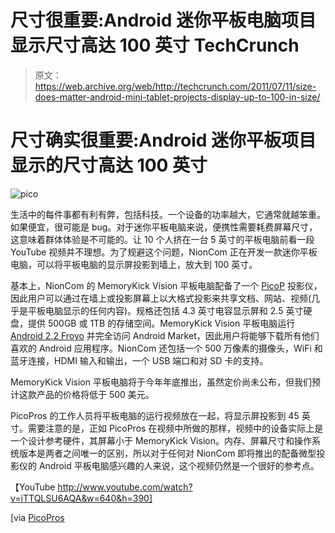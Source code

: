 # 尺寸很重要:Android 迷你平板电脑项目显示尺寸高达 100 英寸 TechCrunch

> 原文：<https://web.archive.org/web/http://techcrunch.com/2011/07/11/size-does-matter-android-mini-tablet-projects-display-up-to-100-in-size/>

# 尺寸确实很重要:Android 迷你平板项目显示的尺寸高达 100 英寸

![](img/d70b97e11708744d2b71cf267f1c1951.png "pico")

生活中的每件事都有利有弊，包括科技。一个设备的功率越大，它通常就越笨重。如果便宜，很可能是 bug。对于迷你平板电脑来说，便携性需要耗费屏幕尺寸，这意味着群体体验是不可能的。让 10 个人挤在一台 5 英寸的平板电脑前看一段 YouTube 视频并不理想。为了规避这个问题，NionCom 正在开发一款迷你平板电脑，可以将平板电脑的显示屏投影到墙上，放大到 100 英寸。

基本上，NionCom 的 MemoryKick Vision 平板电脑配备了一个 [PicoP](https://web.archive.org/web/20230203085123/http://www.crunchgear.com/tag/pico/) 投影仪，因此用户可以通过在墙上或投影屏幕上以大格式投影来共享文档、网站、视频(几乎是平板电脑显示的任何内容)。规格还包括 4.3 英寸电容显示屏和 2.5 英寸硬盘，提供 500GB 或 1TB 的存储空间。MemoryKick Vision 平板电脑运行 [Android 2.2 Froyo](https://web.archive.org/web/20230203085123/http://mobilecrunch.com/tag/froyo) 并完全访问 Android Market，因此用户将能够下载所有他们喜欢的 Android 应用程序。NionCom 还包括一个 500 万像素的摄像头，WiFi 和蓝牙连接，HDMI 输入和输出，一个 USB 端口和对 SD 卡的支持。

MemoryKick Vision 平板电脑将于今年年底推出，虽然定价尚未公布，但我们预计这款产品的价格将低于 500 美元。

PicoPros 的工作人员将平板电脑的运行视频放在一起，将显示屏投影到 45 英寸。需要注意的是，正如 PicoPros 在视频中所做的那样，视频中的设备实际上是一个设计参考硬件，其屏幕小于 MemoryKick Vision。内存、屏幕尺寸和操作系统版本是两者之间唯一的区别，所以对于任何对 NionCom 即将推出的配备微型投影仪的 Android 平板电脑感兴趣的人来说，这个视频仍然是一个很好的参考点。

【YouTube http://www.youtube.com/watch?v=iTTQLSU6AQA&w=640&h=390]

[via [PicoPros](https://web.archive.org/web/20230203085123/http://www.picopros.com/content/picopros-gets-exclusive-look-nioncom%E2%84%A2-android-mini-tablet)